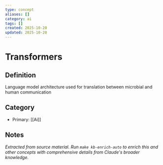 ```yaml
---
type: concept
aliases: []
category: ai
tags: []
created: 2025-10-20
updated: 2025-10-20
---
```


# Transformers

## Definition

Language model architecture used for translation between microbial and human communication

## Category

- Primary: [[Ai]]

## Notes

*Extracted from source material. Run `make kb-enrich-auto` to enrich this and other concepts with comprehensive details from Claude's broader knowledge.*
